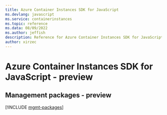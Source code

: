 ```yaml
---
title: Azure Container Instances SDK for JavaScript
ms.devlang: javascript
ms.service: containerinstances
ms.topic: reference
ms.data: 08/09/2022
ms.author: jeffish
description: Reference for Azure Container Instances SDK for JavaScript
author: xirzec
---
```

# Azure Container Instances SDK for JavaScript - preview

## Management packages - preview
[!INCLUDE [mgmt-packages](container-instances-mgmt-index.md)]
